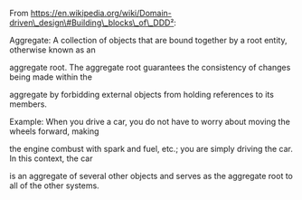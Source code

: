 From https://en.wikipedia.org/wiki/Domain-driven\_design\#Building\_blocks\_of\_DDD²:

Aggregate: A collection of objects that are bound together by a root entity, otherwise known as an

aggregate root. The aggregate root guarantees the consistency of changes being made within the

aggregate by forbidding external objects from holding references to its members.

Example: When you drive a car, you do not have to worry about moving the wheels forward, making

the engine combust with spark and fuel, etc.; you are simply driving the car. In this context, the car

is an aggregate of several other objects and serves as the aggregate root to all of the other systems.

